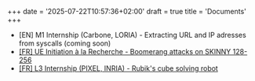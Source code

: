 +++
date = '2025-07-22T10:57:36+02:00'
draft = true
title = 'Documents'
+++
- [EN] M1 Internship (Carbone, LORIA) - Extracting URL and IP adresses from syscalls (coming soon)
- [[FR] UE Initiation à la Recherche - Boomerang attacks on SKINNY 128-256](/downloads/IAR-Skinny.pdf)
- [[FR] L3 Internship (PIXEL, INRIA) - Rubik's cube solving robot](/downloads/L3-Internship.pdf)